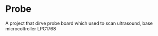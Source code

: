 # Probe
A project that dirve probe board which used to scan ultrasound, base microcoltroller LPC1768
